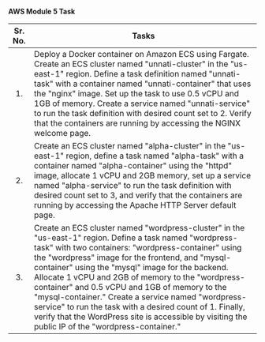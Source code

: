   
**AWS Module 5 Task**

| Sr. No. | Tasks |
| :---: | ----- |
| 1\. | Deploy a Docker container on Amazon ECS using Fargate. Create an ECS cluster named "unnati-cluster" in the "us-east-1" region. Define a task definition named "unnati-task" with a container named "unnati-container" that uses the "nginx" image. Set up the task to use 0.5 vCPU and 1GB of memory. Create a service named "unnati-service" to run the task definition with desired count set to 2\. Verify that the containers are running by accessing the NGINX welcome page.  |
| 2\. | Create an ECS cluster named "alpha-cluster" in the "us-east-1" region, define a task named "alpha-task" with a container named "alpha-container" using the "httpd" image, allocate 1 vCPU and 2GB memory, set up a service named "alpha-service" to run the task definition with desired count set to 3, and verify that the containers are running by accessing the Apache HTTP Server default page.  |
| 3\. | Create an ECS cluster named "wordpress-cluster" in the "us-east-1" region. Define a task named "wordpress-task" with two containers: "wordpress-container" using the "wordpress" image for the frontend, and "mysql-container" using the "mysql" image for the backend. Allocate 1 vCPU and 2GB of memory to the "wordpress-container" and 0.5 vCPU and 1GB of memory to the "mysql-container." Create a service named "wordpress-service" to run the task with a desired count of 1\. Finally, verify that the WordPress site is accessible by visiting the public IP of the "wordpress-container."  |

